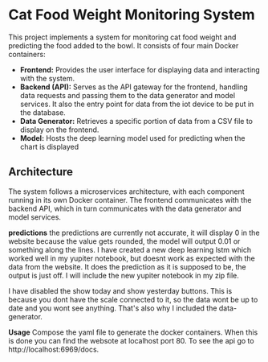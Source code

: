 # Cat Food Weight Monitoring System

This project implements a system for monitoring cat food weight and predicting the food added to the bowl. It consists of four main Docker containers:

*   **Frontend:** Provides the user interface for displaying data and interacting with the system.
*   **Backend (API):** Serves as the API gateway for the frontend, handling data requests and passing them to the data generator and model services. It also the entry point for data from the iot device to be put in the database.
*   **Data Generator:** Retrieves a specific portion of data from a CSV file to display on the frontend.
*   **Model:** Hosts the deep learning model used for predicting when the chart is displayed

## Architecture

The system follows a microservices architecture, with each component running in its own Docker container. The frontend communicates with the backend API, which in turn communicates with the data generator and model services.

**predictions** the predictions are currently not accurate, it will display 0 in the website because the value gets rounded, the model will output 0.01 or something along the lines. 
I have created a new deep learning lstm which worked well in my yupiter notebook, but doesnt work as expected with the data from the website. It does the prediction as it is supposed to be, the output is just off. I will include the new yupiter notebook in my zip file. 

I have disabled the show today and show yesterday buttons. This is because you dont have the scale connected to it, so the data wont be up to date and you wont see anything. That's also why I included the data-generator. 

**Usage**
Compose the yaml file to generate the docker containers. When this is done you can find the websote at localhost port 80. To see the api go to <a>http://localhost:6969/docs</a>.


